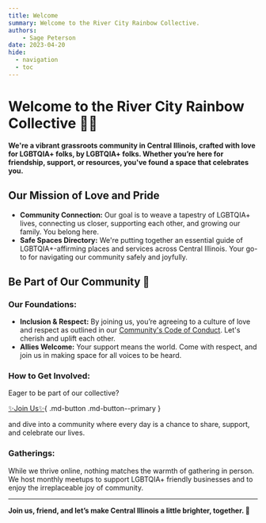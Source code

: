 ```yaml
---
title: Welcome
summary: Welcome to the River City Rainbow Collective.
authors:
    - Sage Peterson
date: 2023-04-20
hide:
  - navigation
  - toc
---
```


# Welcome to the River City Rainbow Collective 🏳️‍🌈

**We're a vibrant grassroots community in Central Illinois, crafted with love for LGBTQIA+ folks, by LGBTQIA+ folks. Whether you’re here for friendship, support, or resources, you've found a space that celebrates you.**

## Our Mission of Love and Pride

- **Community Connection:** Our goal is to weave a tapestry of LGBTQIA+ lives, connecting us closer, supporting each other, and growing our family. You belong here.
- **Safe Spaces Directory:** We're putting together an essential guide of LGBTQIA+-affirming places and services across Central Illinois. Your go-to for navigating our community safely and joyfully.

## Be Part of Our Community 🌟

### Our Foundations:
- **Inclusion & Respect:** By joining us, you’re agreeing to a culture of love and respect as outlined in our [Community's Code of Conduct](https://docs.google.com/document/d/1awLJuynv3JQL1heQZD68vdH7pKrl07bxmRv9hWzwdOQ/edit?usp=sharing). Let's cherish and uplift each other.
- **Allies Welcome:** Your support means the world. Come with respect, and join us in making space for all voices to be heard.

### How to Get Involved:
Eager to be part of our collective? 

[✨Join Us✨](https://discord.gg/wUKaWazEn6#){ .md-button .md-button--primary }

and dive into a community where every day is a chance to share, support, and celebrate our lives.

### Gatherings:
While we thrive online, nothing matches the warmth of gathering in person. We host monthly meetups to support LGBTQIA+ friendly businesses and to enjoy the irreplaceable joy of community.

---

**Join us, friend, and let’s make Central Illinois a little brighter, together. 🌈**
